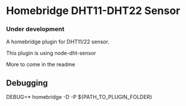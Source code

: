 # Homebridge DHT11-DHT22 Sensor 

### Under development

A homebridge plugin for DHT11/22 sensor.

This plugin is using node-dht-sensor

More to come in the readme

## Debugging

DEBUG=* homebridge -D -P ${PATH_TO_PLUGIN_FOLDER}
